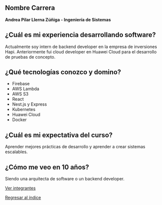 ## Nombre Carrera
**Andrea Pilar Llerna Zúñiga - Ingeniería de Sistemas**

## ¿Cuál es mi experiencia desarrollando software?
Actualmente soy intern de backend developer en la empresa de inversiones Hapi. Anteriormente fui cloud developer en Huawei Cloud para el desarrollo de pruebas de concepto.

## ¿Qué tecnologías conozco y domino?
- Firebase
- AWS Lambda
- AWS S3
- React
- Nest.js y Express
- Kubernetes
- Huawei Cloud
- Docker

## ¿Cuál es mi expectativa del curso?
Aprender mejores prácticas de desarrollo y aprender a crear sistemas escalables.

## ¿Cómo me veo en 10 años?
Siendo una arquitecta de software o un backend developer.

[Ver integrantes](../0.md)

[Regresar al índice](../../README.md)

